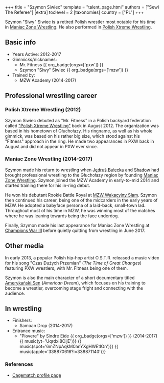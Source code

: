 +++
title = "Szymon Siwiec"
template = "talent_page.html"
authors = ["Sewi The Referee"]
[extra]
toclevel = 2
[taxonomies]
country = ["PL"]
+++

Szymon "Siwy" Siwiec is a retired Polish wrestler most notable for his time in [Maniac Zone Wrestling](@/o/mzw.md). He also performed in [Polish Xtreme Wrestling](@/o/pxw.md).

## Basic info

* Years Active: 2012-2017
* Gimmicks/nicknames:
  - Mr. Fitness {{ org_badge(orgs=['pxw']) }}
  - Szymon "Siwy" Siwiec {{ org_badge(orgs=['mzw']) }}
* Trained by:
  - MZW Academy (2014-2017)

## Professional wrestling career

### Polish Xtreme Wrestling (2012)

Szymon Siwiec debuted as "Mr. Fitness" in a Polish backyard federation called ["Polish Xtreme Wrestling"](@/o/pxw.md) back in August 2012. The organization was based in his hometown of Głuchołazy. His ringname, as well as his whole gimmick, was based on his rather big size, which stood against his "Fitness" approach in the ring. He made two appearances in PXW back in August and did not appear in PXW ever since.

### Maniac Zone Wrestling (2014-2017)

Szymon made his return to wrestling when [Jędruś Bułecka](@/w/jedrus-bulecka.md) and [Shadow](@/w/shadow.md) had brought professional wrestling to the Głuchołazy region by founding [Maniac Zone Wrestling](@/o/mzw.md). Szymon joined the MZW Academy in early-to-mid 2014 and started training there for his in-ring debut.

He won his debutant Rookie Battle Royal at [MZW Wakacyjny Slam](@/e/mzw/2014-08-30-mzw-wakacyjny-slam.md). Szymon then continued his career, being one of the midcarders in the early years of MZW. He adopted a babyface persona of a laid-back, small-town lad. Throughout most of his time in MZW, he was winning most of the matches where he was leaning towards being the face underdog.

Finally, Szymon made his last appearance for Maniac Zone Wrestling at [Champions War III](@/e/mzw/2017-06-03-mzw-champions-war-3.md) before quietly quitting from wrestling in June 2017.

## Other media

In early 2013, a popular Polish hip-hop artist O.S.T.R. released a music video for his song "Czas Dużych Przemian" (_The Time of Great Changes_) featuring PXW wrestlers, with Mr. Fitness being one of them.

Szymon is also the main character of a short documentary titled [Amerykański Sen](@/a/amerykanski-sen.md) (_American Dream_), which focuses on his training to become a wrestler, overcoming stage fright and connecting with the audience.

## In wrestling

* Finishers:
  - Samoan Drop (2014-2017)
* Entrance music:
  - "Piovere" by Sindre Eide
    {{ org_badge(orgs=['mzw']) }} (2014-2017) <br>
    {{ music(yt='Uqrdxi8OijE')}}
    {{ music(spot='6mZNpAqkM0anYXgHWEtIOn')}}
    {{ music(apple='338870616?i=338871140')}}

### References

* [Cagematch profile page](https://www.cagematch.net/?id=2&nr=24750)
